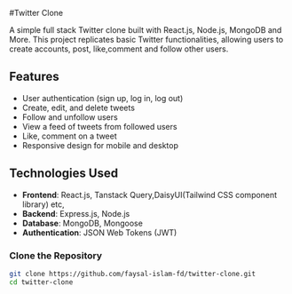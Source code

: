 #Twitter Clone

A simple full stack Twitter clone built with React.js, Node.js, MongoDB and More. This project replicates basic Twitter functionalities, allowing users to create accounts, post, like,comment and follow other users.

## Features

- User authentication (sign up, log in, log out)
- Create, edit, and delete tweets
- Follow and unfollow users
- View a feed of tweets from followed users
- Like, comment on a tweet
- Responsive design for mobile and desktop

## Technologies Used

- **Frontend**: React.js, Tanstack Query,DaisyUI(Tailwind CSS component library) etc,  
- **Backend**: Express.js, Node.js
- **Database**: MongoDB, Mongoose
- **Authentication**: JSON Web Tokens (JWT)


### Clone the Repository

```bash
git clone https://github.com/faysal-islam-fd/twitter-clone.git
cd twitter-clone
